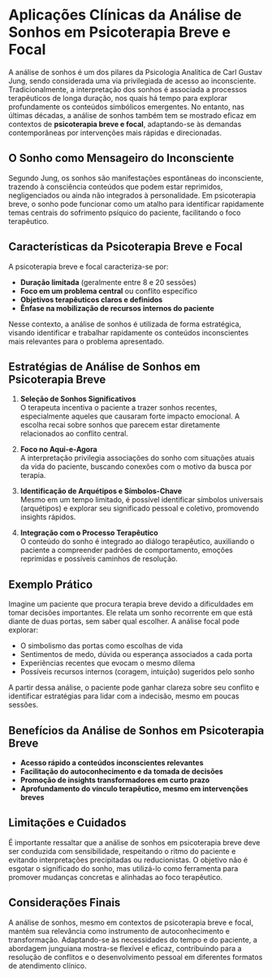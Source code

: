 
# Aplicações Clínicas da Análise de Sonhos em Psicoterapia Breve e Focal

A análise de sonhos é um dos pilares da Psicologia Analítica de Carl Gustav Jung, sendo considerada uma via privilegiada de acesso ao inconsciente. Tradicionalmente, a interpretação dos sonhos é associada a processos terapêuticos de longa duração, nos quais há tempo para explorar profundamente os conteúdos simbólicos emergentes. No entanto, nas últimas décadas, a análise de sonhos também tem se mostrado eficaz em contextos de **psicoterapia breve e focal**, adaptando-se às demandas contemporâneas por intervenções mais rápidas e direcionadas.

## O Sonho como Mensageiro do Inconsciente

Segundo Jung, os sonhos são manifestações espontâneas do inconsciente, trazendo à consciência conteúdos que podem estar reprimidos, negligenciados ou ainda não integrados à personalidade. Em psicoterapia breve, o sonho pode funcionar como um atalho para identificar rapidamente temas centrais do sofrimento psíquico do paciente, facilitando o foco terapêutico.

## Características da Psicoterapia Breve e Focal

A psicoterapia breve e focal caracteriza-se por:

- **Duração limitada** (geralmente entre 8 e 20 sessões)
- **Foco em um problema central** ou conflito específico
- **Objetivos terapêuticos claros e definidos**
- **Ênfase na mobilização de recursos internos do paciente**

Nesse contexto, a análise de sonhos é utilizada de forma estratégica, visando identificar e trabalhar rapidamente os conteúdos inconscientes mais relevantes para o problema apresentado.

## Estratégias de Análise de Sonhos em Psicoterapia Breve

1. **Seleção de Sonhos Significativos**  
   O terapeuta incentiva o paciente a trazer sonhos recentes, especialmente aqueles que causaram forte impacto emocional. A escolha recai sobre sonhos que parecem estar diretamente relacionados ao conflito central.

2. **Foco no Aqui-e-Agora**  
   A interpretação privilegia associações do sonho com situações atuais da vida do paciente, buscando conexões com o motivo da busca por terapia.

3. **Identificação de Arquétipos e Símbolos-Chave**  
   Mesmo em um tempo limitado, é possível identificar símbolos universais (arquétipos) e explorar seu significado pessoal e coletivo, promovendo insights rápidos.

4. **Integração com o Processo Terapêutico**  
   O conteúdo do sonho é integrado ao diálogo terapêutico, auxiliando o paciente a compreender padrões de comportamento, emoções reprimidas e possíveis caminhos de resolução.

## Exemplo Prático

Imagine um paciente que procura terapia breve devido a dificuldades em tomar decisões importantes. Ele relata um sonho recorrente em que está diante de duas portas, sem saber qual escolher. A análise focal pode explorar:

- O simbolismo das portas como escolhas de vida
- Sentimentos de medo, dúvida ou esperança associados a cada porta
- Experiências recentes que evocam o mesmo dilema
- Possíveis recursos internos (coragem, intuição) sugeridos pelo sonho

A partir dessa análise, o paciente pode ganhar clareza sobre seu conflito e identificar estratégias para lidar com a indecisão, mesmo em poucas sessões.

## Benefícios da Análise de Sonhos em Psicoterapia Breve

- **Acesso rápido a conteúdos inconscientes relevantes**
- **Facilitação do autoconhecimento e da tomada de decisões**
- **Promoção de insights transformadores em curto prazo**
- **Aprofundamento do vínculo terapêutico, mesmo em intervenções breves**

## Limitações e Cuidados

É importante ressaltar que a análise de sonhos em psicoterapia breve deve ser conduzida com sensibilidade, respeitando o ritmo do paciente e evitando interpretações precipitadas ou reducionistas. O objetivo não é esgotar o significado do sonho, mas utilizá-lo como ferramenta para promover mudanças concretas e alinhadas ao foco terapêutico.

## Considerações Finais

A análise de sonhos, mesmo em contextos de psicoterapia breve e focal, mantém sua relevância como instrumento de autoconhecimento e transformação. Adaptando-se às necessidades do tempo e do paciente, a abordagem junguiana mostra-se flexível e eficaz, contribuindo para a resolução de conflitos e o desenvolvimento pessoal em diferentes formatos de atendimento clínico.
```
